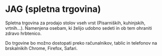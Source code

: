 
JAG (spletna trgovina)
======================

Spletna trgovina za prodajo stolov vseh vrst (Pisarniških, kuhinjskih, vrtnih...).
Namenjena osebam, ki želijo udobno sedeti in ob tem ohraniti zdravo hrbtenico.

Do trgovine bo možno dostopati preko računalnikov, tablic in telefonov na brskalnikih Chrome, Firefox, Safari.





